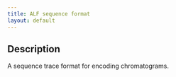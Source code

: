 ```yaml
---
title: ALF sequence format
layout: default
---
```


Description
-----------

A sequence trace format for encoding chromatograms.

